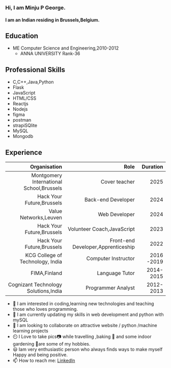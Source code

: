 ### Hi, I am Minju P George.
#### I am an Indian residing in Brussels,Belgium.
## Education
  + ME Computer Science and Engineering,2010-2012
    - ANNA UNIVERSITY Rank-36
    
## Professional Skills
   + C,C++,Java,Python
   + Flask
   + JavaScript
   + HTML/CSS
   + Reactjs
   + Nodejs
   + figma
   + postman
   + strapiSQlite
   + MySQL
   + Mongodb
   
## Experience
| Organisation | Role | Duration |
| --: | --:| --:|
| Montgomery International School,Brussels   | Cover teacher       | 2025 |
| Hack Your Future,Brussels   | Back-end Developer                 | 2024 |
| Value Networks,Leuven       | Web Developer                      | 2024 |
| Hack Your Future,Brussels   | Volunteer Coach,JavaScript         | 2023 |
| Hack Your Future,Brussels   | Front-end Developer,Apprenticeship | 2022 |
| KCG College of Technology, India      | Computer Instructor      | 2016 -2019|
| FIMA,Finland                | Language Tutor                     | 2014-2015 |
| Cognizant Technology Solutions,India  | Programmer Analyst       | 2012-2013 |


- 👀 I am interested in coding,learning new technologies and teaching those who loves programming.
- 🌱 I am currently updating my skills in web development and python with mySQL
- 💞️ I am looking to collaborate on attractive website / python /machine learning projects
- ⏲️ I Love to take pics📷 while travelling ,baking 🍰 and some indoor gardening 🎋are some of my hobbies.
- 😃 Iam very enthusiastic person who always finds ways to make myself Happy and being positive.
- 📫 How to reach me: [LinkedIn](https://www.linkedin.com/in/minjupgeorge)
<!---
minjupgeorge/minjupgeorge@gmail.comis a ✨ special ✨ repository because its `README.md` (this file) appears on your GitHub profile.
You can click the Preview link to take a look at your changes.
--->
